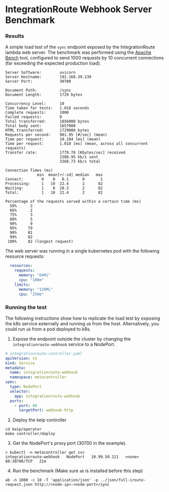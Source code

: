 # IntegrationRoute Webhook Server Benchmark

### Results

A simple load test of the `sync` endpoint exposed by the IntegrationRoute lambda web
server. The benchmark was performed
using the [Apache Bench](https://httpd.apache.org/docs/2.4/programs/ab.html) tool, configured to
send
1000 requests by 10 concurrent connections (far exceeding the expected production load).

```text
Server Software:        uvicorn
Server Hostname:        192.168.39.239
Server Port:            30700

Document Path:          /sync
Document Length:        1729 bytes

Concurrency Level:      10
Time taken for tests:   1.018 seconds
Complete requests:      1000
Failed requests:        0
Total transferred:      1856000 bytes
Total body sent:        1657000
HTML transferred:       1729000 bytes
Requests per second:    981.95 [#/sec] (mean)
Time per request:       10.184 [ms] (mean)
Time per request:       1.018 [ms] (mean, across all concurrent requests)
Transfer rate:          1779.78 [Kbytes/sec] received
                        1588.95 kb/s sent
                        3368.73 kb/s total

Connection Times (ms)
              min  mean[+/-sd] median   max
Connect:        0    0   0.1      0       1
Processing:     1   10  22.4      2      82
Waiting:        1    8  20.3      2      82
Total:          1   10  22.4      2      82

Percentage of the requests served within a certain time (ms)
  50%      2
  66%      2
  75%      3
  80%      5
  90%      9
  95%     79
  98%     81
  99%     82
 100%     82 (longest request)
```

The web server was running in a single kubernetes pod with the following resource requests:

```yaml
  resources:
    requests:
      memory: "64Mi"
      cpu: "100m"
    limits:
      memory: "128Mi"
      cpu: "250m"
```

### Running the test

The following instructions show how to replicate the load test by exposing the k8s service
externally and running `ab` from the host. Alternatively, you could run `ab` from a pod deployed to
k8s.

1. Expose the endpoint outside the cluster by changing the `integrationroute-webhook` service to a
   NodePort.

```yaml
# integrationroute-controller.yaml
apiVersion: v1
kind: Service
metadata:
  name: integrationroute-webhook
  namespace: metacontroller
spec:
  type: NodePort
  selector:
    app: integrationroute-webhook
  ports:
    - port: 80
      targetPort: webhook-http 
```

2. Deploy the keip controller

```shell
cd keip/operator
make controller/deploy
```

3. Get the NodePort's proxy port (30700 in the example).

```shell
> kubectl -n metacontroller get svc
integrationroute-webhook   NodePort   10.99.50.111   <none>        80:30700/TCP   21m
```

4. Run the benchmark (Make sure `ab` is installed before this step)

```shell
ab -n 1000 -c 10 -T 'application/json' -p ../json/full-iroute-request.json http://<node-ip>:<node-port>/sync
```